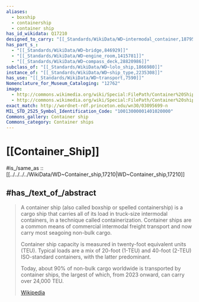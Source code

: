 ```yaml
---
aliases:
  - boxship
  - containership
  - container ship
has_id_wikidata: Q17210
designed_to_carry: "[[_Standards/WikiData/WD~intermodal_container,187956]]"
has_part_s_:
  - "[[_Standards/WikiData/WD~bridge,846929]]"
  - "[[_Standards/WikiData/WD~engine_room,1415781]]"
  - "[[_Standards/WikiData/WD~compass_deck,28820986]]"
subclass_of: "[[_Standards/WikiData/WD~lolo_ship,1866980]]"
instance_of: "[[_Standards/WikiData/WD~ship_type,2235308]]"
has_use: "[[_Standards/WikiData/WD~transport,7590]]"
Nomenclature_for_Museum_Cataloging: "12762"
image:
  - http://commons.wikimedia.org/wiki/Special:FilePath/Container%20Ship.jpg
  - http://commons.wikimedia.org/wiki/Special:FilePath/Container%20ships%20President%20Truman%20%28IMO%208616283%29%20and%20President%20Kennedy%20%28IMO%208616295%29%20at%20San%20Francisco.jpg
exact_match: http://wordnet-rdf.princeton.edu/wn30/03095699-n
MIL_STD_2525_Symbol_Identification_Code: "10013000001401020000"
Commons_gallery: Container ship
Commons_category: Container ships
---
```


# [[Container_Ship]] 

#is_/same_as :: [[../../../../WikiData/WD~Container_ship,17210|WD~Container_ship,17210]] 

## #has_/text_of_/abstract 

> A container ship (also called boxship or spelled containership) 
> is a cargo ship that carries all of its load in truck-size intermodal containers, 
> in a technique called containerization. Container ships are a common means of commercial intermodal freight transport and now carry most seagoing non-bulk cargo.
>
> Container ship capacity is measured in twenty-foot equivalent units (TEU). Typical loads are a mix of 20-foot (1-TEU) and 40-foot (2-TEU) ISO-standard containers, with the latter predominant.
>
> Today, about 90% of non-bulk cargo worldwide is transported by container ships, the largest of which, from 2023 onward, can carry over 24,000 TEU.
>
> [Wikipedia](https://en.wikipedia.org/wiki/Container%20ship) 

